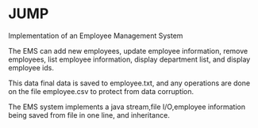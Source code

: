 # JUMP

Implementation of an Employee Management System

The EMS can add new employees, update employee information, remove employees,
list employee information, display department list, and display employee ids.

This data final data is saved to employee.txt, and any operations are done
on the file employee.csv to protect from data corruption.

The EMS system implements a java stream,file I/O,employee information 
being saved from file in one line, and inheritance.
